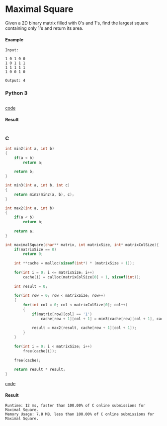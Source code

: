 # Maximal Square
Given a 2D binary matrix filled with 0's and 1's, find the largest square containing only 1's and return its area.

#### Example
```
Input: 

1 0 1 0 0
1 0 1 1 1
1 1 1 1 1
1 0 0 1 0

Output: 4
```

### Python 3
```python

```
[code](Python%203/221.py)

#### Result
```

```

### C
```C
int min2(int a, int b)
{
    if(a < b)
        return a;
    
    return b;
}

int min3(int a, int b, int c)
{
    return min2(min2(a, b), c);
}

int max2(int a, int b)
{
    if(a < b)
        return b;
    
    return a;
}

int maximalSquare(char** matrix, int matrixSize, int* matrixColSize){
    if(matrixSize == 0)
        return 0;
    
    int **cache = malloc(sizeof(int*) * (matrixSize + 1));
    
    for(int i = 0; i <= matrixSize; i++)
        cache[i] = calloc(matrixColSize[0] + 1, sizeof(int));
    
    int result = 0;
    
    for(int row = 0; row < matrixSize; row++)
    {
        for(int col = 0; col < matrixColSize[0]; col++)
        {
            if(matrix[row][col] == '1')
                cache[row + 1][col + 1] = min3(cache[row][col + 1], cache[row + 1][col], cache[row][col]) + 1;
            
            result = max2(result, cache[row + 1][col + 1]);
        }
    }
    
    for(int i = 0; i < matrixSize; i++)
        free(cache[i]);
    
    free(cache);
    
    return result * result;
}


```
[code](C/221.c)

#### Result
```
Runtime: 12 ms, faster than 100.00% of C online submissions for Maximal Square.
Memory Usage: 7.8 MB, less than 100.00% of C online submissions for Maximal Square.
```
